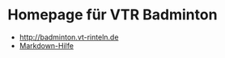 # Homepage für VTR Badminton

* http://badminton.vt-rinteln.de
* [Markdown-Hilfe](https://guides.github.com/features/mastering-markdown/)
